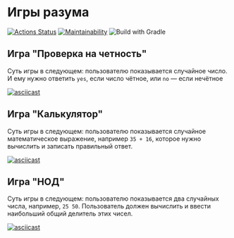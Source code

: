 # Игры разума

[![Actions Status](https://github.com/aleskarova/java-project-lvl1/workflows/hexlet-check/badge.svg)](https://github.com/aleskarova/java-project-lvl1/actions)
[![Maintainability](https://api.codeclimate.com/v1/badges/a99a88d28ad37a79dbf6/maintainability)](https://codeclimate.com/github/aleskarova/java-project-lvl1/maintainability)
![Build with Gradle](https://github.com/aleskarova/java-project-lvl1/actions/workflows/github-actions.yml/badge.svg?branch=main)

## Игра "Проверка на четность"

Суть игры в следующем: пользователю показывается случайное число. И ему нужно ответить `yes`, если число чётное, или `no` — если нечётное

[![asciicast](https://asciinema.org/a/6f0mLXOOj868hZCZK3fNzsW20.png)](https://asciinema.org/a/6f0mLXOOj868hZCZK3fNzsW20)

## Игра "Калькулятор"

Суть игры в следующем: пользователю показывается случайное математическое выражение, например `35 + 16`, которое нужно вычислить и записать правильный ответ.

[![asciicast](https://asciinema.org/a/7psYm3OV4rU38Wm2rmqazQdPU.png)](https://asciinema.org/a/7psYm3OV4rU38Wm2rmqazQdPU)

## Игра "НОД"

Суть игры в следующем: пользователю показывается два случайных числа, например, `25 50`. Пользователь должен вычислить и ввести наибольший общий делитель этих чисел.

[![asciicast](https://asciinema.org/a/1qNjDwwpuVQVAF6SaxcB8ox3R.png)](https://asciinema.org/a/1qNjDwwpuVQVAF6SaxcB8ox3R)
